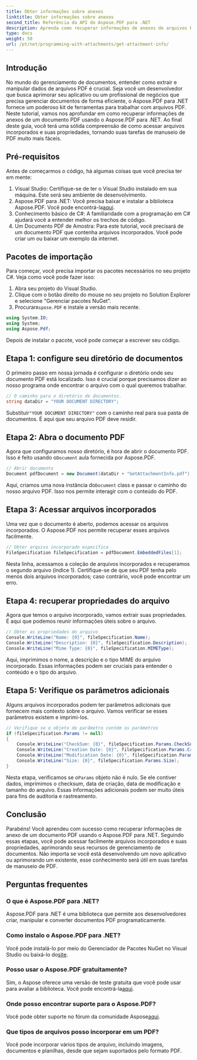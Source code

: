 ```yaml
---
title: Obter informações sobre anexos
linktitle: Obter informações sobre anexos
second_title: Referência da API do Aspose.PDF para .NET
description: Aprenda como recuperar informações de anexos de arquivos PDF usando o Aspose.PDF para .NET neste tutorial abrangente.
type: docs
weight: 50
url: /pt/net/programming-with-attachments/get-attachment-info/
---
```

## Introdução

No mundo do gerenciamento de documentos, entender como extrair e manipular dados de arquivos PDF é crucial. Seja você um desenvolvedor que busca aprimorar seu aplicativo ou um profissional de negócios que precisa gerenciar documentos de forma eficiente, o Aspose.PDF para .NET fornece um poderoso kit de ferramentas para trabalhar com arquivos PDF. Neste tutorial, vamos nos aprofundar em como recuperar informações de anexos de um documento PDF usando o Aspose.PDF para .NET. Ao final deste guia, você terá uma sólida compreensão de como acessar arquivos incorporados e suas propriedades, tornando suas tarefas de manuseio de PDF muito mais fáceis.

## Pré-requisitos

Antes de começarmos o código, há algumas coisas que você precisa ter em mente:

1. Visual Studio: Certifique-se de ter o Visual Studio instalado em sua máquina. Este será seu ambiente de desenvolvimento.
2. Aspose.PDF para .NET: Você precisa baixar e instalar a biblioteca Aspose.PDF. Você pode encontrá-la[aqui](https://releases.aspose.com/pdf/net/).
3. Conhecimento básico de C#: A familiaridade com a programação em C# ajudará você a entender melhor os trechos de código.
4. Um Documento PDF de Amostra: Para este tutorial, você precisará de um documento PDF que contenha arquivos incorporados. Você pode criar um ou baixar um exemplo da internet.

## Pacotes de importação

Para começar, você precisa importar os pacotes necessários no seu projeto C#. Veja como você pode fazer isso:

1. Abra seu projeto do Visual Studio.
2. Clique com o botão direito do mouse no seu projeto no Solution Explorer e selecione "Gerenciar pacotes NuGet".
3.  Procurar`Aspose.PDF` e instale a versão mais recente.

```csharp
using System.IO;
using System;
using Aspose.Pdf;
```

Depois de instalar o pacote, você pode começar a escrever seu código.

## Etapa 1: configure seu diretório de documentos

O primeiro passo em nossa jornada é configurar o diretório onde seu documento PDF está localizado. Isso é crucial porque precisamos dizer ao nosso programa onde encontrar o arquivo com o qual queremos trabalhar.

```csharp
// O caminho para o diretório de documentos.
string dataDir = "YOUR DOCUMENT DIRECTORY";
```

 Substituir`"YOUR DOCUMENT DIRECTORY"` com o caminho real para sua pasta de documentos. É aqui que seu arquivo PDF deve residir.

## Etapa 2: Abra o documento PDF

 Agora que configuramos nosso diretório, é hora de abrir o documento PDF. Isso é feito usando o`Document` aula fornecida por Aspose.PDF.

```csharp
// Abrir documento
Document pdfDocument = new Document(dataDir + "GetAttachmentInfo.pdf");
```

 Aqui, criamos uma nova instância do`Document` class e passar o caminho do nosso arquivo PDF. Isso nos permite interagir com o conteúdo do PDF.

## Etapa 3: Acessar arquivos incorporados

Uma vez que o documento é aberto, podemos acessar os arquivos incorporados. O Aspose.PDF nos permite recuperar esses arquivos facilmente.

```csharp
// Obter arquivo incorporado específico
FileSpecification fileSpecification = pdfDocument.EmbeddedFiles[1];
```

Nesta linha, acessamos a coleção de arquivos incorporados e recuperamos o segundo arquivo (índice 1). Certifique-se de que seu PDF tenha pelo menos dois arquivos incorporados; caso contrário, você pode encontrar um erro.

## Etapa 4: recuperar propriedades do arquivo

Agora que temos o arquivo incorporado, vamos extrair suas propriedades. É aqui que podemos reunir informações úteis sobre o arquivo.

```csharp
// Obter as propriedades do arquivo
Console.WriteLine("Name: {0}", fileSpecification.Name);
Console.WriteLine("Description: {0}", fileSpecification.Description);
Console.WriteLine("Mime Type: {0}", fileSpecification.MIMEType);
```

Aqui, imprimimos o nome, a descrição e o tipo MIME do arquivo incorporado. Essas informações podem ser cruciais para entender o conteúdo e o tipo do arquivo.

## Etapa 5: Verifique os parâmetros adicionais

Alguns arquivos incorporados podem ter parâmetros adicionais que fornecem mais contexto sobre o arquivo. Vamos verificar se esses parâmetros existem e imprimi-los.

```csharp
// Verifique se o objeto de parâmetro contém os parâmetros
if (fileSpecification.Params != null)
{
    Console.WriteLine("CheckSum: {0}", fileSpecification.Params.CheckSum);
    Console.WriteLine("Creation Date: {0}", fileSpecification.Params.CreationDate);
    Console.WriteLine("Modification Date: {0}", fileSpecification.Params.ModDate);
    Console.WriteLine("Size: {0}", fileSpecification.Params.Size);
}
```

 Nesta etapa, verificamos se o`Params` objeto não é nulo. Se ele contiver dados, imprimimos o checksum, data de criação, data de modificação e tamanho do arquivo. Essas informações adicionais podem ser muito úteis para fins de auditoria e rastreamento.

## Conclusão

Parabéns! Você aprendeu com sucesso como recuperar informações de anexo de um documento PDF usando o Aspose.PDF para .NET. Seguindo essas etapas, você pode acessar facilmente arquivos incorporados e suas propriedades, aprimorando seus recursos de gerenciamento de documentos. Não importa se você está desenvolvendo um novo aplicativo ou aprimorando um existente, esse conhecimento será útil em suas tarefas de manuseio de PDF.

## Perguntas frequentes

### O que é Aspose.PDF para .NET?
Aspose.PDF para .NET é uma biblioteca que permite aos desenvolvedores criar, manipular e converter documentos PDF programaticamente.

### Como instalo o Aspose.PDF para .NET?
 Você pode instalá-lo por meio do Gerenciador de Pacotes NuGet no Visual Studio ou baixá-lo do[site](https://releases.aspose.com/pdf/net/).

### Posso usar o Aspose.PDF gratuitamente?
 Sim, o Aspose oferece uma versão de teste gratuita que você pode usar para avaliar a biblioteca. Você pode encontrá-la[aqui](https://releases.aspose.com/).

### Onde posso encontrar suporte para o Aspose.PDF?
 Você pode obter suporte no fórum da comunidade Aspose[aqui](https://forum.aspose.com/c/pdf/10).

### Que tipos de arquivos posso incorporar em um PDF?
Você pode incorporar vários tipos de arquivo, incluindo imagens, documentos e planilhas, desde que sejam suportados pelo formato PDF.